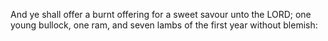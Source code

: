 And ye shall offer a burnt offering for a sweet savour unto the LORD; one young bullock, one ram, and seven lambs of the first year without blemish:
